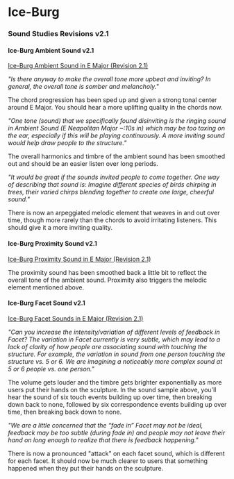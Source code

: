# Ice-Burg
### Sound Studies Revisions v2.1

#### Ice-Burg Ambient Sound v2.1

[Ice-Burg Ambient Sound in E Major (Revision 2.1)](https://clyp.it/3f0pmdnh)

*"Is there anyway to make the overall tone more upbeat and inviting? In general, the overall tone is somber and melancholy."*

The chord progression has been sped up and given a strong tonal center around E Major. You should hear a more uplifting quality in the chords now.

*"One tone (sound) that we specifically found disinviting is the ringing sound  in Ambient Sound (E Neapolitan Major ~:10s in) which may be too taxing on the ear, especially if this will be playing continuously. A more inviting sound would help draw people to the structure."*

The overall harmonics and timbre of the ambient sound has been smoothed out and should be an easier listen over long periods.

*"It would be great if the sounds invited people to come together. One way of describing that sound is: Imagine different species of birds chirping in trees, their varied chirps blending together to create one large, cheerful sound."*

There is now an arpeggiated melodic element that weaves in and out over time, though more rarely than the chords to avoid irritating listeners. This should give it a more inviting quality.

#### Ice-Burg Proximity Sound v2.1

[Ice-Burg Proximity Sound in E Major (Revision 2.1)](https://clyp.it/avn2m20y)

The proximity sound has been smoothed back a little bit to reflect the overall tone of the ambient sound. Proximity also triggers the melodic element mentioned above.

#### Ice-Burg Facet Sound v2.1

[Ice-Burg Facet Sounds in E Major (Revision 2.1)](https://clyp.it/ujc5cltv)

*"Can you increase the intensity/variation of different levels of feedback in Facet? The variation in Facet currently is very subtle, which may lead to a lack of clarity of how people are associating sound with touching the structure. For example, the variation in sound from one person touching the structure vs. 5 or 6. We are imagining a noticeably more complex sound at 5 or 6 people vs. one person."*

The volume gets louder and the timbre gets brighter exponentially as more users put their hands on the sculpture. In the sound sample above, you'll hear the sound of six touch events building up over time, then breaking down back to none, followed by six correspondence events building up over time, then breaking back down to none.

*"We are a little concerned that the “fade in” Facet may not be ideal, feedback may be too subtle (during fade in) and people may not leave their hand on long enough to realize that there is feedback happening."*

There is now a pronounced "attack" on each facet sound, which is different for each facet. It should now be much clearer to users that something happened when they put their hands on the sculpture.

